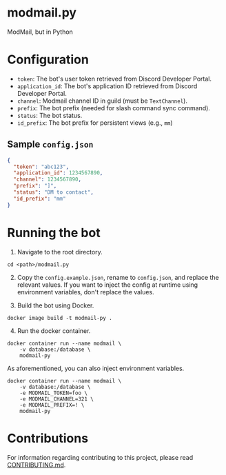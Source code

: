 # modmail.py

ModMail, but in Python

# Configuration

- `token`: The bot's user token retrieved from Discord Developer Portal.
- `application_id`: The bot's application ID retrieved from Discord Developer Portal.
- `channel`: Modmail channel ID in guild (must be `TextChannel`).
- `prefix`: The bot prefix (needed for slash command sync command).
- `status`: The bot status.
- `id_prefix`: The bot prefix for persistent views (e.g., `mm`)

## Sample `config.json`

```json
{
  "token": "abc123",
  "application_id": 1234567890,
  "channel": 1234567890,
  "prefix": "]",
  "status": "DM to contact",
  "id_prefix": "mm"
}
```

# Running the bot

1. Navigate to the root directory.

```
cd <path>/modmail.py
```

2. Copy the `config.example.json`, rename to `config.json`, and replace the relevant values.
   If you want to inject the config at runtime using environment variables, don't replace the values.

3. Build the bot using Docker.

```
docker image build -t modmail-py .
```

4. Run the docker container.

```
docker container run --name modmail \
    -v database:/database \
    modmail-py
```

As aforementioned, you can also inject environment variables.

```
docker container run --name modmail \
    -v database:/database \
    -e MODMAIL_TOKEN=foo \
    -e MODMAIL_CHANNEL=321 \
    -e MODMAIL_PREFIX=! \
    modmail-py
```

# Contributions

For information regarding contributing to this project, please read [CONTRIBUTING.md](CONTRIBUTING.md).
